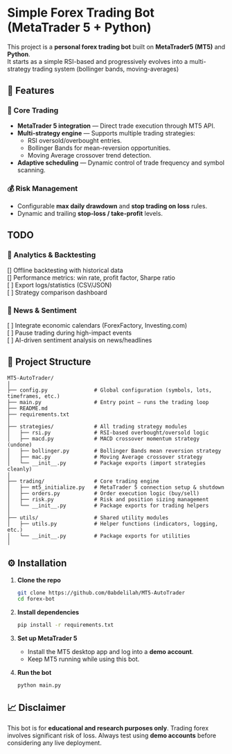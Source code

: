 # Simple Forex Trading Bot (MetaTrader 5 + Python)

This project is a **personal forex trading bot** built on **MetaTrader5 (MT5)** and **Python**.  
It starts as a simple RSI-based and progressively evolves into a multi-strategy trading system (bollinger bands, moving-averages)

## 🚀 Features

### 🎯 Core Trading
- **MetaTrader 5 integration** — Direct trade execution through MT5 API.  
- **Multi-strategy engine** — Supports multiple trading strategies:
  - RSI oversold/overbought entries.
  - Bollinger Bands for mean-reversion opportunities.
  - Moving Average crossover trend detection.
- **Adaptive scheduling** — Dynamic control of trade frequency and symbol scanning.

### 💰 Risk Management
- Configurable **max daily drawdown** and **stop trading on loss** rules.  
- Dynamic and trailing **stop-loss / take-profit** levels.  

## TODO

### 🧮 Analytics & Backtesting
[] Offline backtesting with historical data  
[] Performance metrics: win rate, profit factor, Sharpe ratio  
[ ] Export logs/statistics (CSV/JSON)  
[ ] Strategy comparison dashboard  

### 📰 News & Sentiment
[ ] Integrate economic calendars (ForexFactory, Investing.com)  
[ ] Pause trading during high-impact events  
[ ] AI-driven sentiment analysis on news/headlines

## 📂 Project Structure
```
MT5-AutoTrader/
│
├── config.py               # Global configuration (symbols, lots, timeframes, etc.)
├── main.py                 # Entry point — runs the trading loop
├── README.md
├── requirements.txt
│
├── strategies/             # All trading strategy modules
│   ├── rsi.py              # RSI-based overbought/oversold logic
│   ├── macd.py             # MACD crossover momentum strategy (undone)
│   ├── bollinger.py        # Bollinger Bands mean reversion strategy
│   ├── mac.py              # Moving Average crossover strategy
│   └── __init__.py         # Package exports (import strategies cleanly)
│
├── trading/                # Core trading engine
│   ├── mt5_initialize.py   # MetaTrader 5 connection setup & shutdown
│   ├── orders.py           # Order execution logic (buy/sell)
│   ├── risk.py             # Risk and position sizing management
│   └── __init__.py         # Package exports for trading helpers
│
├── utils/                  # Shared utility modules
│   ├── utils.py            # Helper functions (indicators, logging, etc.)
│   └── __init__.py         # Package exports for utilities
│
```

## ⚙️ Installation

1. **Clone the repo**
   ```bash
   git clone https://github.com/0abdelilah/MT5-AutoTrader
   cd forex-bot
   ```

2. **Install dependencies**
   ```bash
   pip install -r requirements.txt
   ```

3. **Set up MetaTrader 5**
   - Install the MT5 desktop app and log into a **demo account**.
   - Keep MT5 running while using this bot.

4. **Run the bot**
   ```bash
   python main.py
   ```

## 📈 Disclaimer
This bot is for **educational and research purposes only**.
Trading forex involves significant risk of loss.
Always test using **demo accounts** before considering any live deployment.
